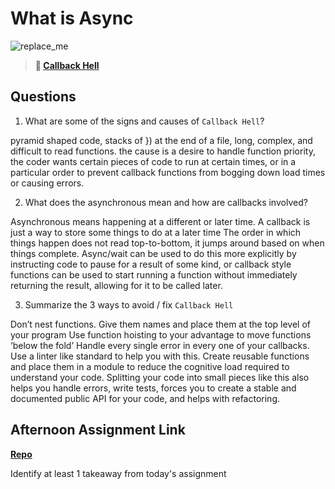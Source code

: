 # What is Async

![replace_me](https://codeworks.blob.core.windows.net/public/assets/img/illustrations/placeholder.svg)

> **📖 [Callback Hell](https://codeworksacademy.com/fs-student-guide/resources/wk4/01-Callbacks)**

## Questions

1. What are some of the signs and causes of `Callback Hell`?

pyramid shaped code, stacks of }) at the end of a file, long, complex, and difficult to read functions. the cause is a desire to handle function priority, the coder wants certain pieces of code to run at certain times, or in a particular order to prevent callback functions from bogging down load times or causing errors.

2. What does the asynchronous mean and how are callbacks involved?

Asynchronous means happening at a different or later time. A callback is just a way to store some things to do at a later time
The order in which things happen does not read top-to-bottom, it jumps around based on when things complete. Async/wait can be used to do this more explicitly by instructing code to pause for a result of some kind, or callback style functions can be used to start running a function without immediately returning the result, allowing for it to be called later.

3. Summarize the 3 ways to avoid / fix `Callback Hell`

Don’t nest functions. Give them names and place them at the top level of your program
Use function hoisting to your advantage to move functions ‘below the fold’
Handle every single error in every one of your callbacks. Use a linter like standard to help you with this.
Create reusable functions and place them in a module to reduce the cognitive load required to understand your code. Splitting your code into small pieces like this also helps you handle errors, write tests, forces you to create a stable and documented public API for your code, and helps with refactoring.


## Afternoon Assignment Link

**[Repo](https://github.com/chris-hildebrandt/trivia)**

Identify at least 1 takeaway from today's assignment
